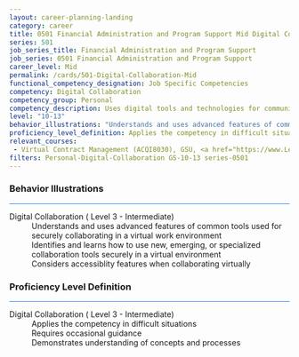 ```yaml
---
layout: career-planning-landing
category: career
title: 0501 Financial Administration and Program Support Mid Digital Collaboration
series: 501
job_series_title: Financial Administration and Program Support
job_series: 0501 Financial Administration and Program Support
career_level: Mid
permalink: /cards/501-Digital-Collaboration-Mid
functional_competency_designation: Job Specific Competencies
competency: Digital Collaboration
competency_group: Personal
competency_description: Uses digital tools and technologies for communication, knowledge-sharing, and collaborative processes; works with others to construct and create resources and knowledge, or provide services, in a digital environment.
level: "10-13"
behavior_illustrations: "Understands and uses advanced features of common tools used for securely collaborating in a virtual work environment ? Identifies and learns how to use new, emerging, or specialized collaboration tools securely in a virtual environment ? Considers accessiblity features when collaborating virtually"
proficiency_level_definition: Applies the competency in difficult situations ? Requires occasional guidance ? Demonstrates understanding of concepts and processes
relevant_courses: 
 - Virtual Contract Management (ACQI8030), GSU, <a href="https://www.LearnAtGSUSA.com/ACQI8034">https://www.LearnAtGSUSA.com/ACQI8034</a>
filters: Personal-Digital-Collaboration GS-10-13 series-0501
---
```


<div class="desktop:grid-col-6 margin-y-3">
  <div class="border-top-2 bg-white padding-3 shadow-5 height-full members-hover border-1px button-border border-top-blue radius-lg card-text-color">
    <h3>Behavior Illustrations</h3>
    <hr style="background-color: #2680EB !important;"/>
    <dl class="text-base card-content-color"><dt>Digital Collaboration ( Level 3 - Intermediate)</dt><dd>Understands and uses advanced features of common tools used for securely collaborating in a virtual work environment </dd><dd> Identifies and learns how to use new, emerging, or specialized collaboration tools securely in a virtual environment </dd><dd> Considers accessiblity features when collaborating virtually</dd></dl>
  </div>
</div>
<div class="desktop:grid-col-6 margin-y-3">
  <div class="border-top-2 bg-white padding-3 shadow-5 height-full members-hover border-1px button-border border-top-blue radius-lg card-text-color">
    <h3>Proficiency Level Definition</h3>
     <hr style="background-color: #2680EB !important;"/>
    <dl class="text-base card-content-color"><dt>Digital Collaboration ( Level 3 - Intermediate)</dt><dd>Applies the competency in difficult situations </dd><dd> Requires occasional guidance </dd><dd> Demonstrates understanding of concepts and processes</dd></dl>
  </div>
</div>